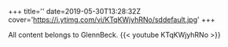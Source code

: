 +++
title=''
date=2019-05-30T13:28:32Z
cover='https://i.ytimg.com/vi/KTqKWjyhRNo/sddefault.jpg'
+++

All content belongs to GlennBeck.
{{< youtube KTqKWjyhRNo >}}
